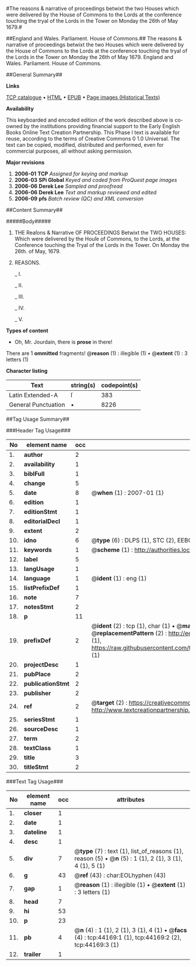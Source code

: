 #The reasons & narrative of proceedings betwixt the two Houses which were delivered by the House of Commons to the Lords at the conference touching the tryal of the Lords in the Tower on Monday the 26th of May 1679.#

##England and Wales. Parliament. House of Commons.##
The reasons & narrative of proceedings betwixt the two Houses which were delivered by the House of Commons to the Lords at the conference touching the tryal of the Lords in the Tower on Monday the 26th of May 1679.
England and Wales. Parliament. House of Commons.

##General Summary##

**Links**

[TCP catalogue](http://www.ota.ox.ac.uk/tcp/)  • 
[HTML](http://tei.it.ox.ac.uk/tcp/Texts-HTML/free/A38/A38266.html)  • 
[EPUB](http://tei.it.ox.ac.uk/tcp/Texts-EPUB/free/A38/A38266.epub) • 
[Page images (Historical Texts)](https://data.historicaltexts.jisc.ac.uk/view?pubId=eebo-09818607e&pageId=eebo-09818607e-44169-1)

**Availability**

This keyboarded and encoded edition of the
	       work described above is co-owned by the institutions
	       providing financial support to the Early English Books
	       Online Text Creation Partnership. This Phase I text is
	       available for reuse, according to the terms of Creative
	       Commons 0 1.0 Universal. The text can be copied,
	       modified, distributed and performed, even for
	       commercial purposes, all without asking permission.

**Major revisions**

1. __2006-01__ __TCP__ *Assigned for keying and markup*
1. __2006-03__ __SPi Global__ *Keyed and coded from ProQuest page images*
1. __2006-06__ __Derek Lee__ *Sampled and proofread*
1. __2006-06__ __Derek Lee__ *Text and markup reviewed and edited*
1. __2006-09__ __pfs__ *Batch review (QC) and XML conversion*

##Content Summary##

#####Body#####

1. THE Reaſons & Narrative OF PROCEEDINGS Betwixt the TWO HOUSES: Which were delivered by the Houſe of Commons, to the Lords, at the Conference touching the Tryal of the Lords in the Tower. On Monday the 26th. of May, 1679.

1. REASONS.

    _ I.

    _ II.

    _ III.

    _ IV.

    _ V.

**Types of content**

  * Oh, Mr. Jourdain, there is **prose** in there!

There are 1 **ommitted** fragments! 
 @__reason__ (1) : illegible (1)  •  @__extent__ (1) : 3 letters (1)

**Character listing**


|Text|string(s)|codepoint(s)|
|---|---|---|
|Latin Extended-A|ſ|383|
|General Punctuation|•|8226|

##Tag Usage Summary##

###Header Tag Usage###

|No|element name|occ|attributes|
|---|---|---|---|
|1.|__author__|2||
|2.|__availability__|1||
|3.|__biblFull__|1||
|4.|__change__|5||
|5.|__date__|8| @__when__ (1) : 2007-01 (1)|
|6.|__edition__|1||
|7.|__editionStmt__|1||
|8.|__editorialDecl__|1||
|9.|__extent__|2||
|10.|__idno__|6| @__type__ (6) : DLPS (1), STC (2), EEBO-CITATION (1), OCLC (1), VID (1)|
|11.|__keywords__|1| @__scheme__ (1) : http://authorities.loc.gov/ (1)|
|12.|__label__|5||
|13.|__langUsage__|1||
|14.|__language__|1| @__ident__ (1) : eng (1)|
|15.|__listPrefixDef__|1||
|16.|__note__|7||
|17.|__notesStmt__|2||
|18.|__p__|11||
|19.|__prefixDef__|2| @__ident__ (2) : tcp (1), char (1)  •  @__matchPattern__ (2) : ([0-9\-]+):([0-9IVX]+) (1), (.+) (1)  •  @__replacementPattern__ (2) : http://eebo.chadwyck.com/downloadtiff?vid=$1&page=$2 (1), https://raw.githubusercontent.com/textcreationpartnership/Texts/master/tcpchars.xml#$1 (1)|
|20.|__projectDesc__|1||
|21.|__pubPlace__|2||
|22.|__publicationStmt__|2||
|23.|__publisher__|2||
|24.|__ref__|2| @__target__ (2) : https://creativecommons.org/publicdomain/zero/1.0/ (1), http://www.textcreationpartnership.org/docs/. (1)|
|25.|__seriesStmt__|1||
|26.|__sourceDesc__|1||
|27.|__term__|2||
|28.|__textClass__|1||
|29.|__title__|3||
|30.|__titleStmt__|2||


###Text Tag Usage###

|No|element name|occ|attributes|
|---|---|---|---|
|1.|__closer__|1||
|2.|__date__|1||
|3.|__dateline__|1||
|4.|__desc__|1||
|5.|__div__|7| @__type__ (7) : text (1), list_of_reasons (1), reason (5)  •  @__n__ (5) : 1 (1), 2 (1), 3 (1), 4 (1), 5 (1)|
|6.|__g__|43| @__ref__ (43) : char:EOLhyphen (43)|
|7.|__gap__|1| @__reason__ (1) : illegible (1)  •  @__extent__ (1) : 3 letters (1)|
|8.|__head__|7||
|9.|__hi__|53||
|10.|__p__|23||
|11.|__pb__|4| @__n__ (4) : 1 (1), 2 (1), 3 (1), 4 (1)  •  @__facs__ (4) : tcp:44169:1 (1), tcp:44169:2 (2), tcp:44169:3 (1)|
|12.|__trailer__|1||
